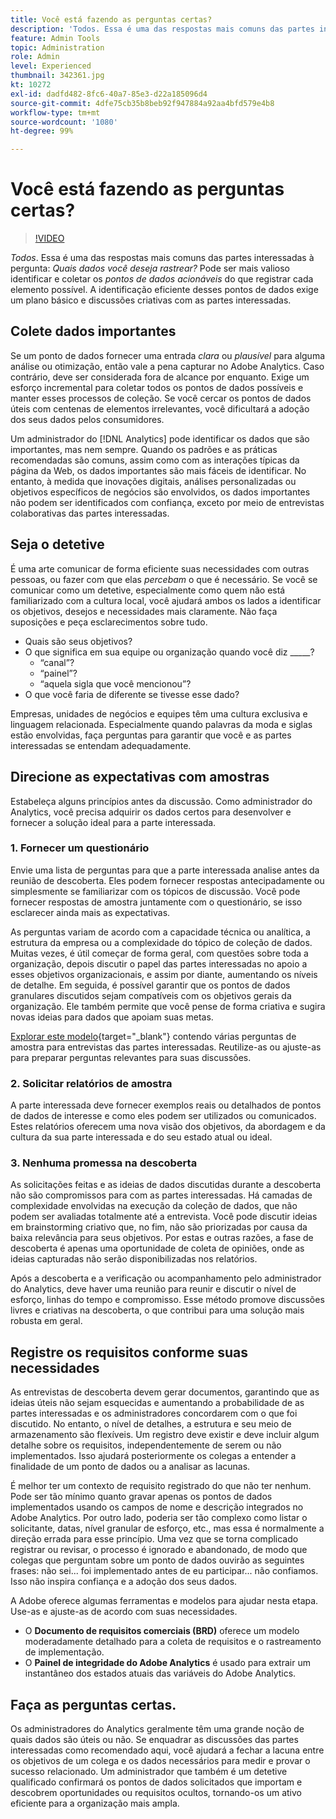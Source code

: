 ```yaml
---
title: Você está fazendo as perguntas certas?
description: 'Todos. Essa é uma das respostas mais comuns das partes interessadas à pergunta: quais dados você deseja rastrear? Pode ser mais valioso identificar e coletar os pontos de dados acionáveis do que registrar cada elemento possível. A identificação eficiente desses pontos de dados exige um plano básico e discussões criativas com as partes interessadas.'
feature: Admin Tools
topic: Administration
role: Admin
level: Experienced
thumbnail: 342361.jpg
kt: 10272
exl-id: dadfd482-8fc6-40a7-85e3-d22a185096d4
source-git-commit: 4dfe75cb35b8beb92f947884a92aa4bfd579e4b8
workflow-type: tm+mt
source-wordcount: '1080'
ht-degree: 99%

---
```


# Você está fazendo as perguntas certas?

>[!VIDEO](https://video.tv.adobe.com/v/342361/?quality=12&learn=on)

_Todos_. Essa é uma das respostas mais comuns das partes interessadas à pergunta: _Quais dados você deseja rastrear?_ Pode ser mais valioso identificar e coletar os _pontos de dados acionáveis_ do que registrar cada elemento possível. A identificação eficiente desses pontos de dados exige um plano básico e discussões criativas com as partes interessadas.

## Colete dados importantes

Se um ponto de dados fornecer uma entrada _clara_ ou _plausível_ para alguma análise ou otimização, então vale a pena capturar no Adobe Analytics. Caso contrário, deve ser considerada fora de alcance por enquanto. Exige um esforço incremental para coletar todos os pontos de dados possíveis e manter esses processos de coleção. Se você cercar os pontos de dados úteis com centenas de elementos irrelevantes, você dificultará a adoção dos seus dados pelos consumidores.

Um administrador do [!DNL Analytics] pode identificar os dados que são importantes, mas nem sempre. Quando os padrões e as práticas recomendadas são comuns, assim como com as interações típicas da página da Web, os dados importantes são mais fáceis de identificar. No entanto, à medida que inovações digitais, análises personalizadas ou objetivos específicos de negócios são envolvidos, os dados importantes não podem ser identificados com confiança, exceto por meio de entrevistas colaborativas das partes interessadas.

## Seja o detetive

É uma arte comunicar de forma eficiente suas necessidades com outras pessoas, ou fazer com que elas _percebam_ o que é necessário. Se você se comunicar como um detetive, especialmente como quem não está familiarizado com a cultura local, você ajudará ambos os lados a identificar os objetivos, desejos e necessidades mais claramente. Não faça suposições e peça esclarecimentos sobre tudo.

* Quais são seus objetivos?
* O que significa em sua equipe ou organização quando você diz _____?
   * “canal”?
   * “painel”?
   * “aquela sigla que você mencionou”?
* O que você faria de diferente se tivesse esse dado?

Empresas, unidades de negócios e equipes têm uma cultura exclusiva e linguagem relacionada. Especialmente quando palavras da moda e siglas estão envolvidas, faça perguntas para garantir que você e as partes interessadas se entendam adequadamente.

## Direcione as expectativas com amostras

Estabeleça alguns princípios antes da discussão. Como administrador do Analytics, você precisa adquirir os dados certos para desenvolver e fornecer a solução ideal para a parte interessada.

### 1. Fornecer um questionário

Envie uma lista de perguntas para que a parte interessada analise antes da reunião de descoberta. Eles podem fornecer respostas antecipadamente ou simplesmente se familiarizar com os tópicos de discussão. Você pode fornecer respostas de amostra juntamente com o questionário, se isso esclarecer ainda mais as expectativas.

As perguntas variam de acordo com a capacidade técnica ou analítica, a estrutura da empresa ou a complexidade do tópico de coleção de dados. Muitas vezes, é útil começar de forma geral, com questões sobre toda a organização, depois discutir o papel das partes interessadas no apoio a esses objetivos organizacionais, e assim por diante, aumentando os níveis de detalhe. Em seguida, é possível garantir que os pontos de dados granulares discutidos sejam compatíveis com os objetivos gerais da organização. Ele também permite que você pense de forma criativa e sugira novas ideias para dados que apoiam suas metas.

[Explorar este modelo](assets/stakeholder-questionnaire.pdf){target="_blank"} contendo várias perguntas de amostra para entrevistas das partes interessadas. Reutilize-as ou ajuste-as para preparar perguntas relevantes para suas discussões.

### 2. Solicitar relatórios de amostra

A parte interessada deve fornecer exemplos reais ou detalhados de pontos de dados de interesse e como eles podem ser utilizados ou comunicados. Estes relatórios oferecem uma nova visão dos objetivos, da abordagem e da cultura da sua parte interessada e do seu estado atual ou ideal.

### 3. Nenhuma promessa na descoberta

As solicitações feitas e as ideias de dados discutidas durante a descoberta não são compromissos para com as partes interessadas. Há camadas de complexidade envolvidas na execução da coleção de dados, que não podem ser avaliadas totalmente até a entrevista. Você pode discutir ideias em brainstorming criativo que, no fim, não são priorizadas por causa da baixa relevância para seus objetivos. Por estas e outras razões, a fase de descoberta é apenas uma oportunidade de coleta de opiniões, onde as ideias capturadas não serão disponibilizadas nos relatórios.

Após a descoberta e a verificação ou acompanhamento pelo administrador do Analytics, deve haver uma reunião para reunir e discutir o nível de esforço, linhas do tempo e compromisso. Esse método promove discussões livres e criativas na descoberta, o que contribui para uma solução mais robusta em geral.

## Registre os requisitos conforme suas necessidades

As entrevistas de descoberta devem gerar documentos, garantindo que as ideias úteis não sejam esquecidas e aumentando a probabilidade de as partes interessadas e os administradores concordarem com o que foi discutido. No entanto, o nível de detalhes, a estrutura e seu meio de armazenamento são flexíveis. Um registro deve existir e deve incluir algum detalhe sobre os requisitos, independentemente de serem ou não implementados. Isso ajudará posteriormente os colegas a entender a finalidade de um ponto de dados ou a analisar as lacunas.

É melhor ter um contexto de requisito registrado do que não ter nenhum. Pode ser tão mínimo quanto gravar apenas os pontos de dados implementados usando os campos de nome e descrição integrados no Adobe Analytics. Por outro lado, poderia ser tão complexo como listar o solicitante, datas, nível granular de esforço, etc., mas essa é normalmente a direção errada para esse princípio. Uma vez que se torna complicado registrar ou revisar, o processo é ignorado e abandonado, de modo que colegas que perguntam sobre um ponto de dados ouvirão as seguintes frases: não sei... foi implementado antes de eu participar... não confiamos. Isso não inspira confiança e a adoção dos seus dados.

A Adobe oferece algumas ferramentas e modelos para ajudar nesta etapa. Use-as e ajuste-as de acordo com suas necessidades.

* O **Documento de requisitos comerciais (BRD)** oferece um modelo moderadamente detalhado para a coleta de requisitos e o rastreamento de implementação.
* O **Painel de integridade do Adobe Analytics** é usado para extrair um instantâneo dos estados atuais das variáveis do Adobe Analytics.

## Faça as perguntas certas.

Os administradores do Analytics geralmente têm uma grande noção de quais dados são úteis ou não. Se enquadrar as discussões das partes interessadas como recomendado aqui, você ajudará a fechar a lacuna entre os objetivos de um colega e os dados necessários para medir e provar o sucesso relacionado. Um administrador que também é um detetive qualificado confirmará os pontos de dados solicitados que importam e descobrem oportunidades ou requisitos ocultos, tornando-os um ativo eficiente para a organização mais ampla.
